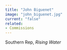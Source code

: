 ```yaml
---
title: "John Biguenet"
image: "john_biguenet.jpg"
current: "false"
related:
- Commissions
---
```


Southern Rep, *Rising Water*

